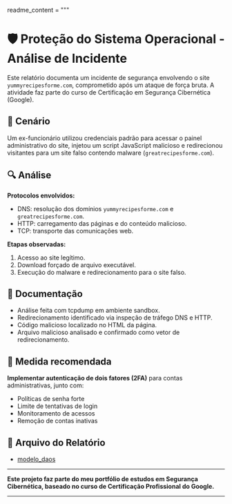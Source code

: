 readme_content = """
# 🛡️ Proteção do Sistema Operacional - Análise de Incidente

Este relatório documenta um incidente de segurança envolvendo o site `yummyrecipesforme.com`, comprometido após um ataque de força bruta. A atividade faz parte do curso de Certificação em Segurança Cibernética (Google).

## 📄 Cenário

Um ex-funcionário utilizou credenciais padrão para acessar o painel administrativo do site, injetou um script JavaScript malicioso e redirecionou visitantes para um site falso contendo malware (`greatrecipesforme.com`).

## 🔍 Análise

**Protocolos envolvidos:**

- DNS: resolução dos domínios `yummyrecipesforme.com` e `greatrecipesforme.com`.
- HTTP: carregamento das páginas e do conteúdo malicioso.
- TCP: transporte das comunicações web.

**Etapas observadas:**

1. Acesso ao site legítimo.
2. Download forçado de arquivo executável.
3. Execução do malware e redirecionamento para o site falso.

## 🧾 Documentação

- Análise feita com tcpdump em ambiente sandbox.
- Redirecionamento identificado via inspeção de tráfego DNS e HTTP.
- Código malicioso localizado no HTML da página.
- Arquivo malicioso analisado e confirmado como vetor de redirecionamento.

## 🔐 Medida recomendada

**Implementar autenticação de dois fatores (2FA)** para contas administrativas, junto com:

- Políticas de senha forte
- Limite de tentativas de login
- Monitoramento de acessos
- Remoção de contas inativas

## 📄 Arquivo do Relatório

- [modelo_daos](/projetos/analise-rede/analise-syn-flood/Relatorio_Incidente_SynFlood.docx)

---

**Este projeto faz parte do meu portfólio de estudos em Segurança Cibernética, baseado no curso de Certificação Profissional do Google.**

---
